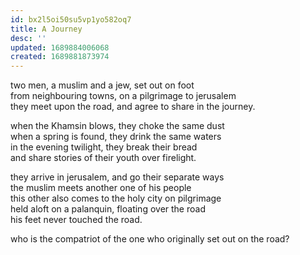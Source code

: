 ```yaml
---
id: bx2l5oi50su5vp1yo582oq7
title: A Journey
desc: ''
updated: 1689884006068
created: 1689881873974
---
```

two men, a muslim and a jew, set out on foot  
from neighbouring towns, on a pilgrimage to jerusalem  
they meet upon the road, and agree to share in the journey.  
  
when the Khamsin blows, they choke the same dust  
when a spring is found, they drink the same waters  
in the evening twilight, they break their bread  
and share stories of their youth over firelight.  
  
they arrive in jerusalem, and go their separate ways  
the muslim meets another one of his people  
this other also comes to the holy city on pilgrimage  
held aloft on a palanquin, floating over the road  
his feet never touched the road.  
  
who is the compatriot of the one who originally set out on the road?
